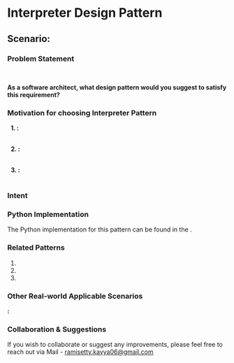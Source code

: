 # Interpreter Design Pattern

## Scenario: 

### Problem Statement
<br>

**As a software architect, what design pattern would you suggest to satisfy this requirement?**

### Motivation for choosing Interpreter Pattern

&nbsp; **1. :** <br>
 <br>

&nbsp; **2. :**  <br>
 <br>

&nbsp; **3. :** <br>
<br>

### Intent


### Python Implementation
The Python implementation for this pattern can be found in the []().

### Related Patterns
1. <br>
2. <br>
3. <br>

### Other Real-world Applicable Scenarios

**:**  <br>

### Collaboration & Suggestions 
If you wish to collaborate or suggest any improvements, please feel free to reach out via Mail - ramisetty.kavya06@gmail.com


